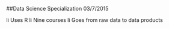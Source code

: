 ##Data Science Specialization 03/7/2015

 li Uses R 
 li Nine courses 
 li Goes from raw data to data products
